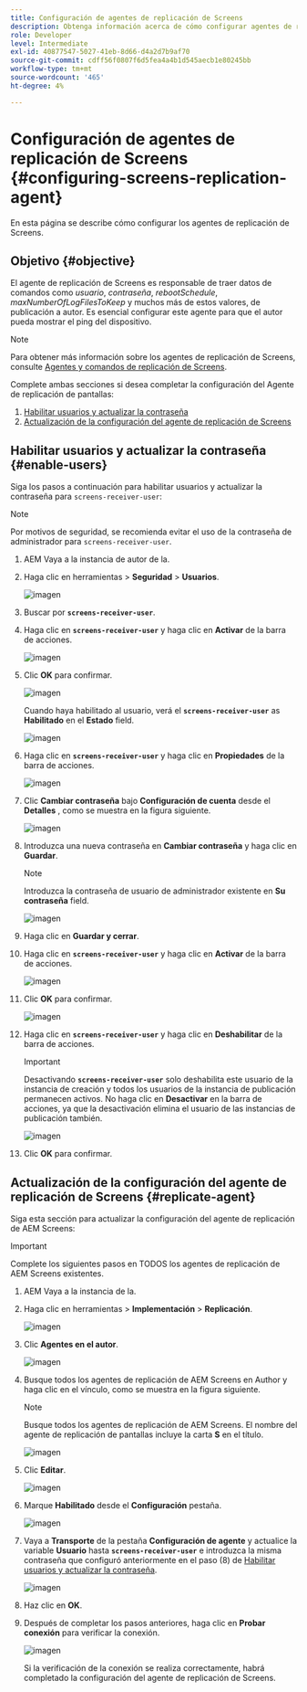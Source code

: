 ```yaml
---
title: Configuración de agentes de replicación de Screens
description: Obtenga información acerca de cómo configurar agentes de replicación de Screens.
role: Developer
level: Intermediate
exl-id: 40877547-5027-41eb-8d66-d4a2d7b9af70
source-git-commit: cdff56f0807f6d5fea4a4b1d545aecb1e80245bb
workflow-type: tm+mt
source-wordcount: '465'
ht-degree: 4%

---
```


# Configuración de agentes de replicación de Screens {#configuring-screens-replication-agent}

En esta página se describe cómo configurar los agentes de replicación de Screens.

## Objetivo {#objective}

El agente de replicación de Screens es responsable de traer datos de comandos como *usuario*, *contraseña*, *rebootSchedule*, *maxNumberOfLogFilesToKeep* y muchos más de estos valores, de publicación a autor. Es esencial configurar este agente para que el autor pueda mostrar el ping del dispositivo.

>[!NOTE]
>Para obtener más información sobre los agentes de replicación de Screens, consulte [Agentes y comandos de replicación de Screens](https://experienceleague.adobe.com/en/docs/experience-manager-screens/user-guide/administering/author-publish/author-publish-architecture-overview#screens-replication-agents-and-commands).

Complete ambas secciones si desea completar la configuración del Agente de replicación de pantallas:

1. [Habilitar usuarios y actualizar la contraseña](#enable-users)
1. [Actualización de la configuración del agente de replicación de Screens](#replicate-agent)

## Habilitar usuarios y actualizar la contraseña {#enable-users}

Siga los pasos a continuación para habilitar usuarios y actualizar la contraseña para `screens-receiver-user`:

>[!NOTE]
>Por motivos de seguridad, se recomienda evitar el uso de la contraseña de administrador para `screens-receiver-user`.

1. AEM Vaya a la instancia de autor de la.

1. Haga clic en herramientas > **Seguridad** > **Usuarios**.

   ![imagen](/help/user-guide/assets/screens-replication/screens-replication1.png)

1. Buscar por **`screens-receiver-user`**.

1. Haga clic en **`screens-receiver-user`** y haga clic en **Activar** de la barra de acciones.

   ![imagen](/help/user-guide/assets/screens-replication/screens-replication2.png)

1. Clic **OK** para confirmar.

   ![imagen](/help/user-guide/assets/screens-replication/screens-replication3.png)

   Cuando haya habilitado al usuario, verá el **`screens-receiver-user`** as **Habilitado** en el **Estado** field.

   ![imagen](/help/user-guide/assets/screens-replication/screens-replication4.png)

1. Haga clic en **`screens-receiver-user`** y haga clic en **Propiedades** de la barra de acciones.

   ![imagen](/help/user-guide/assets/screens-replication/screens-replication5.png)

1. Clic **Cambiar contraseña** bajo **Configuración de cuenta** desde el **Detalles** , como se muestra en la figura siguiente.

   ![imagen](/help/user-guide/assets/screens-replication/screens-replication6.png)

1. Introduzca una nueva contraseña en **Cambiar contraseña** y haga clic en **Guardar**.

   >[!NOTE]
   >Introduzca la contraseña de usuario de administrador existente en **Su contraseña** field.

   ![imagen](/help/user-guide/assets/screens-replication/screens-replication7.png)

1. Haga clic en **Guardar y cerrar**.

1. Haga clic en **`screens-receiver-user`** y haga clic en **Activar** de la barra de acciones.

   ![imagen](/help/user-guide/assets/screens-replication/screens-replication8.png)

1. Clic **OK** para confirmar.

   ![imagen](/help/user-guide/assets/screens-replication/screens-replication9.png)

1. Haga clic en **`screens-receiver-user`** y haga clic en **Deshabilitar** de la barra de acciones.

   >[!IMPORTANT]
   > Desactivando **`screens-receiver-user`** solo deshabilita este usuario de la instancia de creación y todos los usuarios de la instancia de publicación permanecen activos. No haga clic en **Desactivar** en la barra de acciones, ya que la desactivación elimina el usuario de las instancias de publicación también.

   ![imagen](/help/user-guide/assets/screens-replication/screens-replication10.png)

1. Clic **OK** para confirmar.

## Actualización de la configuración del agente de replicación de Screens {#replicate-agent}

Siga esta sección para actualizar la configuración del agente de replicación de AEM Screens:

>[!IMPORTANT]
>Complete los siguientes pasos en TODOS los agentes de replicación de AEM Screens existentes.

1. AEM Vaya a la instancia de la.
1. Haga clic en herramientas > **Implementación** > **Replicación**.

   ![imagen](/help/user-guide/assets/screens-replication/screens-replication1a.png)

1. Clic **Agentes en el autor**.

   ![imagen](/help/user-guide/assets/screens-replication/screens-replication1b.png)

1. Busque todos los agentes de replicación de AEM Screens en Author y haga clic en el vínculo, como se muestra en la figura siguiente.

   >[!NOTE]
   >Busque todos los agentes de replicación de AEM Screens. El nombre del agente de replicación de pantallas incluye la carta **S** en el título.

   ![imagen](/help/user-guide/assets/screens-replication/screens-replication1c.png)

1. Clic **Editar**.

   ![imagen](/help/user-guide/assets/screens-replication/screens-replication1d.png)

1. Marque **Habilitado** desde el **Configuración** pestaña.

   ![imagen](/help/user-guide/assets/screens-replication/screens-replication1e.png)

1. Vaya a **Transporte** de la pestaña **Configuración de agente** y actualice la variable **Usuario** hasta **`screens-receiver-user`** e introduzca la misma contraseña que configuró anteriormente en el paso (8) de [Habilitar usuarios y actualizar la contraseña](#enable-users).

   ![imagen](/help/user-guide/assets/screens-replication/screens-replication1-f.png)

1. Haz clic en **OK**.

1. Después de completar los pasos anteriores, haga clic en **Probar conexión** para verificar la conexión.

   ![imagen](/help/user-guide/assets/screens-replication/screens-replication1g.png)

   Si la verificación de la conexión se realiza correctamente, habrá completado la configuración del agente de replicación de Screens.
